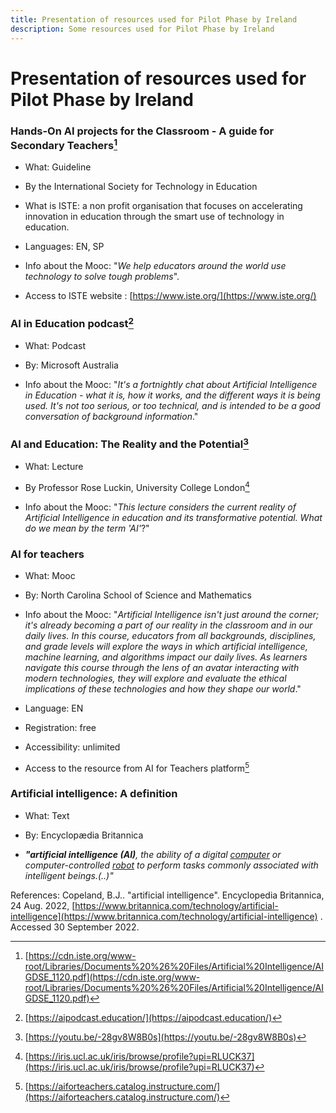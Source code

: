 ```yaml
---
title: Presentation of resources used for Pilot Phase by Ireland
description: Some resources used for Pilot Phase by Ireland
---
```

# Presentation of resources used for Pilot Phase by Ireland

### Hands-On AI projects for the Classroom - A guide for Secondary Teachers[^1]

- What: Guideline

- By the International Society for Technology in Education

-   What is ISTE: a non profit organisation that focuses on accelerating innovation in education through the smart use of technology in education.

-   Languages: EN, SP

-   Info about the Mooc: "*We help educators around the world use technology to solve tough problems*".

-   Access to ISTE website : [https://www.iste.org/](https://www.iste.org/)

### AI in Education podcast[^2]

- What: Podcast

- By: Microsoft Australia

- Info about the Mooc: "*It's a fortnightly chat about Artificial Intelligence in Education - what it is, how it works, and the different ways it is being used. It's not too serious, or too technical, and is intended to be a good conversation of background information*."

### AI and Education: The Reality and the Potential[^3]

- What: Lecture

- By Professor Rose Luckin, University College London[^4]

- Info about the Mooc: "*This lecture considers the current reality of Artificial Intelligence in education and its transformative potential. What do we mean by the term 'AI'*?"

### AI for teachers

- What: Mooc

- By: North Carolina School of Science and Mathematics

- Info about the Mooc: "*Artificial Intelligence isn't just around the corner; it's already becoming a part of our reality in the classroom and in our daily lives. In this course, educators from all backgrounds, disciplines, and grade levels will explore the ways in which artificial intelligence, machine learning, and algorithms impact our daily lives. As learners navigate this course through the lens of an avatar interacting with modern technologies, they will explore and evaluate the ethical implications of these technologies and how they shape our world*."

- Language: EN

- Registration: free

- Accessibility: unlimited

- Access to the resource from AI for Teachers platform[^5]

### Artificial intelligence: A definition

- What: Text

- By: Encyclopædia Britannica

- ***"*artificial intelligence (AI)***, the ability of a digital [computer](https://www.britannica.com/technology/computer) or computer-controlled [robot](https://www.britannica.com/technology/robot-technology) to perform tasks commonly associated with intelligent beings.(..)"*

References: Copeland, B.J.. \"artificial intelligence". Encyclopedia Britannica, 24 Aug. 2022, [https://www.britannica.com/technology/artificial-intelligence](https://www.britannica.com/technology/artificial-intelligence) . Accessed 30 September 2022.

[^1]: [https://cdn.iste.org/www-root/Libraries/Documents%20%26%20Files/Artificial%20Intelligence/AIGDSE_1120.pdf](https://cdn.iste.org/www-root/Libraries/Documents%20%26%20Files/Artificial%20Intelligence/AIGDSE_1120.pdf)

[^2]: [https://aipodcast.education/](https://aipodcast.education/)

[^3]: [https://youtu.be/-28gv8W8B0s](https://youtu.be/-28gv8W8B0s)

[^4]: [https://iris.ucl.ac.uk/iris/browse/profile?upi=RLUCK37](https://iris.ucl.ac.uk/iris/browse/profile?upi=RLUCK37)

[^5]: [https://aiforteachers.catalog.instructure.com/](https://aiforteachers.catalog.instructure.com/)
